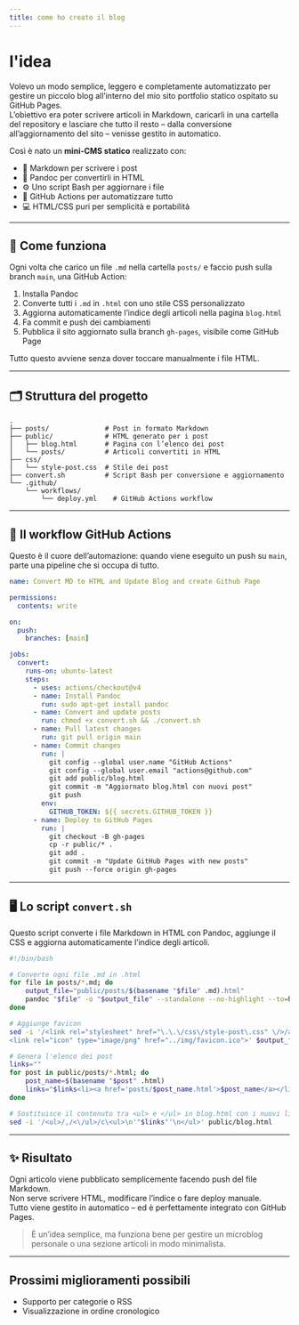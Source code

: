 ```yaml
---
title: come ho creato il blog
---
```


<div class="content">

# l'idea

Volevo un modo semplice, leggero e completamente automatizzato per gestire un piccolo blog all’interno del mio sito portfolio statico ospitato su GitHub Pages.  
L’obiettivo era poter scrivere articoli in Markdown, caricarli in una cartella del repository e lasciare che tutto il resto – dalla conversione all’aggiornamento del sito – venisse gestito in automatico.

Così è nato un **mini-CMS statico** realizzato con:

- 📝 Markdown per scrivere i post
- 🔁 Pandoc per convertirli in HTML
- ⚙️ Uno script Bash per aggiornare i file
- 🤖 GitHub Actions per automatizzare tutto
- 💻 HTML/CSS puri per semplicità e portabilità

---

## 🚀 Come funziona

Ogni volta che carico un file `.md` nella cartella `posts/` e faccio push sulla branch `main`, una GitHub Action:

1. Installa Pandoc
2. Converte tutti i `.md` in `.html` con uno stile CSS personalizzato
3. Aggiorna automaticamente l’indice degli articoli nella pagina `blog.html`
4. Fa commit e push dei cambiamenti
5. Pubblica il sito aggiornato sulla branch `gh-pages`, visibile come GitHub Page

Tutto questo avviene senza dover toccare manualmente i file HTML.

---

## 🗂️ Struttura del progetto

```
.
├── posts/              # Post in formato Markdown
├── public/             # HTML generato per i post
│   ├── blog.html       # Pagina con l’elenco dei post
│   └── posts/          # Articoli convertiti in HTML
├── css/
│   └── style-post.css  # Stile dei post
├── convert.sh          # Script Bash per conversione e aggiornamento
└── .github/
    └── workflows/
        └── deploy.yml    # GitHub Actions workflow
```

---

## 🔧 Il workflow GitHub Actions

Questo è il cuore dell’automazione: quando viene eseguito un push su `main`, parte una pipeline che si occupa di tutto.

```yaml
name: Convert MD to HTML and Update Blog and create Github Page

permissions:
  contents: write

on:
  push:
    branches: [main]

jobs:
  convert:
    runs-on: ubuntu-latest
    steps:
      - uses: actions/checkout@v4
      - name: Install Pandoc
        run: sudo apt-get install pandoc
      - name: Convert and update posts
        run: chmod +x convert.sh && ./convert.sh
      - name: Pull latest changes
        run: git pull origin main
      - name: Commit changes
        run: |
          git config --global user.name "GitHub Actions"
          git config --global user.email "actions@github.com"
          git add public/blog.html
          git commit -m "Aggiornato blog.html con nuovi post"
          git push
        env:
          GITHUB_TOKEN: ${{ secrets.GITHUB_TOKEN }}
      - name: Deploy to GitHub Pages
        run: |
          git checkout -B gh-pages
          cp -r public/* .
          git add .
          git commit -m "Update GitHub Pages with new posts"
          git push --force origin gh-pages
```

---

## 🖥️ Lo script `convert.sh`

Questo script converte i file Markdown in HTML con Pandoc, aggiunge il CSS e aggiorna automaticamente l’indice degli articoli.

```bash
#!/bin/bash

# Converte ogni file .md in .html
for file in posts/*.md; do
    output_file="public/posts/$(basename "$file" .md).html"
    pandoc "$file" -o "$output_file" --standalone --no-highlight --to=html5 --css="../css/style-post.css"
done

# Aggiunge favicon
sed -i '/<link rel="stylesheet" href="\.\.\/css\/style-post\.css" \/>/a \
<link rel="icon" type="image/png" href="../img/favicon.ico">' $output_file

# Genera l'elenco dei post
links=""
for post in public/posts/*.html; do
    post_name=$(basename "$post" .html)
    links="$links<li><a href='posts/$post_name.html'>$post_name</a></li>"
done

# Sostituisce il contenuto tra <ul> e </ul> in blog.html con i nuovi link
sed -i '/<ul>/,/<\/ul>/c\<ul>\n'"$links"'\n</ul>' public/blog.html
```

---

## ✨ Risultato

Ogni articolo viene pubblicato semplicemente facendo push del file Markdown.  
Non serve scrivere HTML, modificare l’indice o fare deploy manuale.  
Tutto viene gestito in automatico – ed è perfettamente integrato con GitHub Pages.

> È un’idea semplice, ma funziona bene per gestire un microblog personale o una sezione articoli in modo minimalista.

---

## Prossimi miglioramenti possibili

- Supporto per categorie o RSS
- Visualizzazione in ordine cronologico

</div>